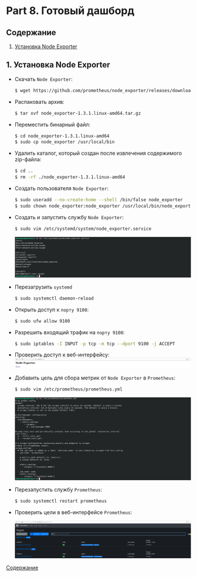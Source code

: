 # Part 8. Готовый дашборд

## Содержание

1. [Установка Node Exporter](#1-установка-node-exporter)

## 1. Установка Node Exporter<br/>

* Скачать `Node Exporter`:<br/>
  ```sh
  $ wget https://github.com/prometheus/node_exporter/releases/download/v1.3.1/node_exporter-1.3.1.linux-amd64.tar.gz
  ```

* Распаковать архив:<br/>
  ```sh
  $ tar xvf node_exporter-1.3.1.linux-amd64.tar.gz
  ```

* Переместить бинарный файл:<br/>
  ```sh
  $ cd node_exporter-1.3.1.linux-amd64
  $ sudo cp node_exporter /usr/local/bin
  ```

* Удалить каталог, который создан после извлечения содержимого zip-файла:<br/>
  ```sh
  $ cd ..
  $ rm -rf ./node_exporter-1.3.1.linux-amd64
  ```

* Создать пользователя `Node Exporter`:<br/>
  ```sh
  $ sudo useradd --no-create-home --shell /bin/false node_exporter
  $ sudo chown node_exporter:node_exporter /usr/local/bin/node_exporter
  ```

* Создать и запустить службу `Node Exporter`:<br/>
  ```sh
  $ sudo vim /etc/systemd/system/node_exporter.service
  ```

  ![part_8](./screenshots/1.png)<br/>

* Перезагрузить `systemd`<br/>
  ```sh
  $ sudo systemctl daemon-reload
  ```

* Открыть доступ к `порту 9100`:<br/>
  ```sh
  $ sudo ufw allow 9100
  ```

* Разрешить входящий трафик на `порту 9100`:<br/>
  ```sh
  $ sudo iptables -I INPUT -p tcp -m tcp --dport 9100 -j ACCEPT
  ```

* Проверить доступ к веб-интерфейсу:<br/>
  ![part_8](./screenshots/2.png)<br/>

* Добавить цель для сбора метрик от `Node Exporter` в `Prometheus`:<br/>
  ```sh
  $ sudo vim /etc/prometheus/prometheus.yml
  ```

  ![part_8](./screenshots/3.png)<br/>

* Перезапустить службу `Prometheus`:<br/>
  ```sh
  $ sudo systemctl restart prometheus
  ```

* Проверить цели в веб-интерфейсе `Prometheus`:<br/>

  ![part_8](./screenshots/4.png)<br/>

[Содержание](#содержание)
